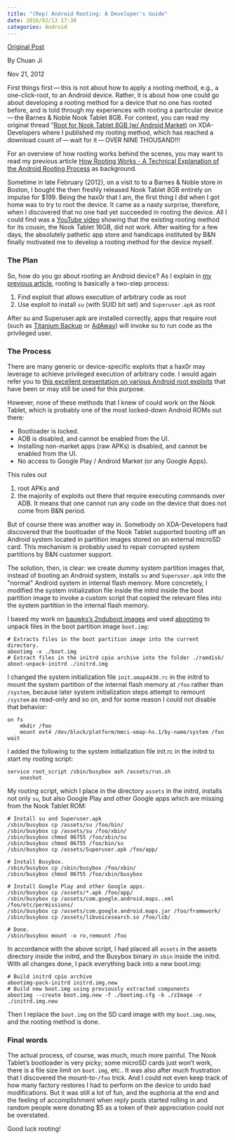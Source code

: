 ```yaml
---
title: "(Rep) Android Rooting: A Developer's Guide"
date: 2016/02/13 17:30
categories: Android
---
```

[Original Post](http://seasonofcode.com/posts/android-rooting-a-developers-guide.html)

By Chuan Ji

Nov 21, 2012

First things first — this is not about how to apply a rooting method, e.g., a one-click-root, to an Android device. Rather, it is about how one could go about developing a rooting method for a device that no one has rooted before, and is told through my experiences with rooting a particular device — the Barnes & Noble Nook Tablet 8GB. For context, you can read my original thread "[Root for Nook Tablet 8GB (w/ Android Market)](http://forum.xda-developers.com/showthread.php?t=1529553) on XDA-Developers where I published my rooting method, which has reached a download count of — wait for it — OVER NINE THOUSAND!!!

For an overview of how rooting works behind the scenes, you may want to read my previous article [How Rooting Works - A Technical Explanation of the Android Rooting Process](http://seasonofcode.com/posts/how-rooting-works-a-technical-explanation-of-the-android-rooting-process.html) as background.

Sometime in late February (2012), on a visit to to a Barnes & Noble store in Boston, I bought the then freshly released Nook Tablet 8GB entirely on impulse for $199. Being the hax0r that I am, the first thing I did when I got home was to try to root the device. It came as a nasty surprise, therefore, when I discovered that no one had yet succeeded in rooting the device. All I could find was a [YouTube video](http://www.youtube.com/watch?v=x8e0OLWQYc4) showing that the existing rooting method for its cousin, the Nook Tablet 16GB, did not work. After waiting for a few days, the absolutely pathetic app store and handicaps instituted by B&N finally motivated me to develop a rooting method for the device myself.

### The Plan

So, how do you go about rooting an Android device? As I explain in [my previous article](http://seasonofcode.com/posts/how-rooting-works-a-technical-explanation-of-the-android-rooting-process.html), rooting is basically a two-step process:

1. Find exploit that allows execution of arbitrary code as root
2. Use exploit to install `su` (with SUID bit set) and `Superuser.apk` as root

After su and Superuser.apk are installed correctly, apps that require root (such as [Titanium Backup](http://matrixrewriter.com/android/) or [AdAway](https://play.google.com/store/apps/details?id=org.adaway&hl=en)) will invoke su to run code as the privileged user.

### The Process

There are many generic or device-specific exploits that a hax0r may leverage to achieve privileged execution of arbitrary code. I would again refer you to [this excellent presentation on various Android root exploits](http://jon.oberheide.org/files/bsides11-dontrootrobots.pdf) that have been or may still be used for this purpose.

However, none of these methods that I knew of could work on the Nook Tablet, which is probably one of the most locked-down Android ROMs out there:

* Bootloader is locked.
* ADB is disabled, and cannot be enabled from the UI.
* Installing non-market apps (raw APKs) is disabled, and cannot be enabled from the UI.
* No access to Google Play / Android Market (or any Google Apps).

This rules out

1) root APKs and
2) the majority of exploits out there that require executing commands over ADB. It means that one cannot run any code on the device that does not come from B&N period.

But of course there was another way in. Somebody on XDA-Developers had discovered that the bootloader of the Nook Tablet supported booting off an Android system located in partition images stored on an external microSD card. This mechanism is probably used to repair corrupted system partitions by B&N customer support.

The solution, then, is clear: we create dummy system partition images that, instead of booting an Android system, installs `su` and `Superuser.apk` into the "normal" Android system in internal flash memory. More concretely, I modified the system initialization file inside the initrd inside the boot partition image to invoke a custom script that copied the relevant files into the system partition in the internal flash memory.

I based my work on [bauwks’s 2nduboot images](http://forum.xda-developers.com/showthread.php?t=1517513) and used [abootimg](https://gitorious.org/ac100/abootimg) to unpack files in the boot partition image `boot.img`:
```shell
# Extracts files in the boot partition image into the current directory.
abootimg -x ./boot.img
# Extract files in the initrd cpio archive into the folder ./ramdisk/
aboot-unpack-initrd ./initrd.img
```
I changed the system initialization file `init.omap4430.rc` in the initrd to mount the system partition of the internal flash memory at `/foo` rather than `/system`, because later system initialization steps attempt to remount `/system` as read-only and so on, and for some reason I could not disable that behavior:
```shell
on fs
    mkdir /foo
    mount ext4 /dev/block/platform/mmci-omap-hs.1/by-name/system /foo wait
```
I added the following to the system initialization file init.rc in the initrd to start my rooting script:
```shell
service root_script /sbin/busybox ash /assets/run.sh
    oneshot
```
My rooting script, which I place in the directory `assets` in the initrd, installs not only `su`, but also Google Play and other Google apps which are missing from the Nook Tablet ROM:
```shell
# Install su and Superuser.apk
/sbin/busybox cp /assets/su /foo/bin/
/sbin/busybox cp /assets/su /foo/xbin/
/sbin/busybox chmod 06755 /foo/xbin/su
/sbin/busybox chmod 06755 /foo/bin/su
/sbin/busybox cp /assets/Superuser.apk /foo/app/

# Install Busybox.
/sbin/busybox cp /sbin/busybox /foo/xbin/
/sbin/busybox chmod 06755 /foo/xbin/busybox

# Install Google Play and other Google apps.
/sbin/busybox cp /assets/*.apk /foo/app/
/sbin/busybox cp /assets/com.google.android.maps..xml /foo/etc/permissions/
/sbin/busybox cp /assets/com.google.android.maps.jar /foo/framework/
/sbin/busybox cp /assets/libvoicesearch.so /foo/lib/

# Done.
/sbin/busybox mount -o ro,remount /foo
```
In accordance with the above script, I had placed all `assets` in the assets directory inside the initrd, and the Busybox binary in `sbin` inside the initrd. With all changes done, I pack everything back into a new boot.img:
```shell
# Build initrd cpio archive
abootimg-pack-initrd initrd.img.new
# Build new boot.img using previously extracted components
abootimg --create boot.img.new -f ./bootimg.cfg -k ./zImage -r ./initrd.img.new
```
Then I replace the `boot.img` on the SD card image with my `boot.img.new`, and the rooting method is done.

### Final words

The actual process, of course, was much, much more painful. The Nook Tablet’s bootloader is very picky; some microSD cards just won’t work, there is a file size limit on `boot.img`, etc.. It was also after much frustration that I discovered the mount-to-`/foo` trick. And I could not even keep track of how many factory restores I had to perform on the device to undo bad modifications. But it was still a lot of fun, and the euphoria at the end and the feeling of accomplishment when reply posts started rolling in and random people were donating $5 as a token of their appreciation could not be overstated.

Good luck rooting!